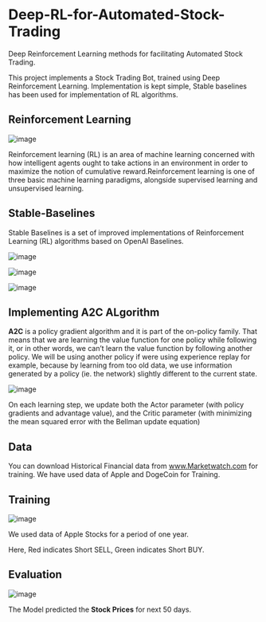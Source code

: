 # Deep-RL-for-Automated-Stock-Trading
Deep Reinforcement Learning methods for facilitating Automated Stock Trading.

This project implements a Stock Trading Bot, trained using Deep Reinforcement Learning. Implementation is kept simple, Stable baselines has been used for implementation of RL algorithms.

## Reinforcement Learning

![image](https://user-images.githubusercontent.com/81774578/119201322-47ff7f80-baac-11eb-8eaf-ea2fe437c0e1.png)

Reinforcement learning (RL) is an area of machine learning concerned with how intelligent agents ought to take actions in an environment in order to maximize the notion of cumulative reward.Reinforcement learning is one of three basic machine learning paradigms, alongside supervised learning and unsupervised learning.


## Stable-Baselines

Stable Baselines is a set of improved implementations of Reinforcement Learning (RL) algorithms based on OpenAI Baselines.

![image](https://user-images.githubusercontent.com/81774578/119201254-20a8b280-baac-11eb-8963-ee9868339d9a.png)

![image](https://user-images.githubusercontent.com/81774578/119203250-3f10ad00-bab0-11eb-8534-dc023e814208.png)

![image](https://user-images.githubusercontent.com/81774578/119201750-205ce700-baad-11eb-99ed-034f60d69eeb.png)


## Implementing A2C ALgorithm
**A2C** is a policy gradient algorithm and it is part of the on-policy family. That means that we are learning the value function for one policy while following it, or in other words, we can’t learn the value function by following another policy. We will be using another policy if were using experience replay for example, because by learning from too old data, we use information generated by a policy (ie. the network) slightly different to the current state.

![image](https://user-images.githubusercontent.com/81774578/119203325-649db680-bab0-11eb-8004-c948d560dcc6.png)

On each learning step, we update both the Actor parameter (with policy gradients and advantage value), and the Critic parameter (with minimizing the mean squared error with the Bellman update equation)

## Data
You can download Historical Financial data from www.Marketwatch.com for training. We have used data of Apple and DogeCoin for Training.

## Training
![image](https://user-images.githubusercontent.com/55630860/119236632-28249600-bb56-11eb-8af7-0bf4939bbe29.png)

We used data of Apple Stocks for a period of one year.

Here, 
    Red indicates Short SELL,
    Green indicates Short BUY.
    
 
 ##  Evaluation
![image](https://user-images.githubusercontent.com/55630860/119236661-51452680-bb56-11eb-9b1f-3364e94f8dcb.png)

The Model predicted the **Stock Prices** for next 50 days.
